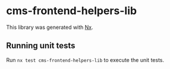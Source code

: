 # cms-frontend-helpers-lib

This library was generated with [Nx](https://nx.dev).

## Running unit tests

Run `nx test cms-frontend-helpers-lib` to execute the unit tests.
